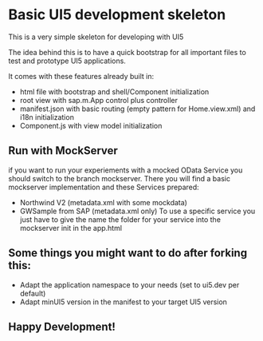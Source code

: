 Basic UI5 development skeleton
==============================

This is a very simple skeleton for developing with UI5

The idea behind this is to have a quick bootstrap for all important files to test and prototype UI5 applications.

It comes with these features already built in:
*   html file with bootstrap and shell/Component initialization
*   root view with sap.m.App control plus controller
*   manifest.json with basic routing (empty pattern for Home.view.xml) and i18n initialization
*   Component.js with view model initialization

Run with MockServer
-------------------

if you want to run your experiements with a mocked OData Service you should switch to the branch mockserver.
There you will find a basic mockserver implementation and these Services prepared:
* Northwind V2 (metadata.xml with some mockdata)
* GWSample from SAP (metadata.xml only)
To use a specific service you just have to give the name the folder for your service into the mockserver init in the app.html

Some things you might want to do after forking this:
----------------------------------------------------

*   Adapt the application namespace to your needs (set to ui5.dev per default)
*   Adapt minUI5 version in the manifest to your target UI5 version

Happy Development!
------------------
